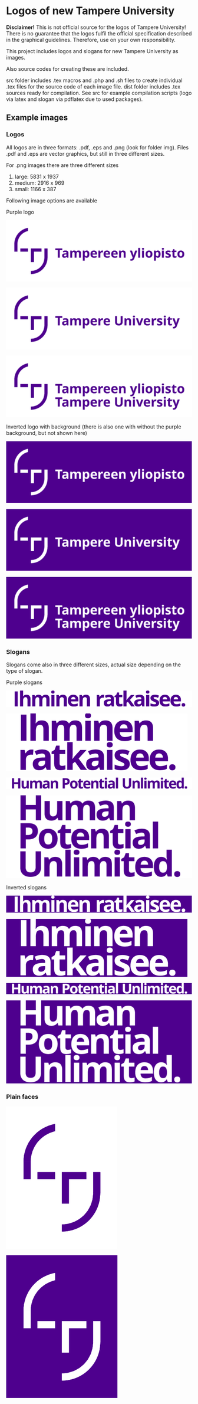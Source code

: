 # Logos of new Tampere University

**Disclaimer!** This is not official source for the logos of Tampere University! There is no guarantee that the logos fulfil the official specification described in the graphical guidelines. Therefore, use on your own responsibility.

This project includes logos and slogans for new Tampere University as images.

Also source codes for creating these are included.

src folder includes .tex macros and .php and .sh files to create individual .tex files for the source code of each image file. dist folder includes .tex sources ready for compilation. See src for example compilation scripts (logo via latex and slogan via pdflatex due to used packages).

## Example images

### Logos

All logos are in three formats: .pdf, .eps and .png (look for folder img). Files .pdf and .eps are vector graphics, but still in three different sizes.

For .png images there are three different sizes

1. large: 5831 x 1937
2. medium: 2916 x 969
3. small: 1166 x 387

Following image options are available

Purple logo

![alt text](https://raw.githubusercontent.com/stenvala/tampere-university-logos/master/img/logo-fi-purple-small.png "FI")

![alt text](https://raw.githubusercontent.com/stenvala/tampere-university-logos/master/img/logo-en-purple-small.png "EN")

![alt text](https://raw.githubusercontent.com/stenvala/tampere-university-logos/master/img/logo-fi-en-purple-small.png "FI and EN")


Inverted logo with background (there is also one with without the purple background, but not shown here)

![alt text](https://raw.githubusercontent.com/stenvala/tampere-university-logos/master/img/logo-fi-inverted-with-bg-small.png "FI")

![alt text](https://raw.githubusercontent.com/stenvala/tampere-university-logos/master/img/logo-en-inverted-with-bg-small.png "EN")

![alt text](https://raw.githubusercontent.com/stenvala/tampere-university-logos/master/img/logo-fi-en-inverted-with-bg-small.png "FI and EN")

### Slogans

Slogans come also in three different sizes, actual size depending on the type of slogan. 

Purple slogans

![alt text](https://raw.githubusercontent.com/stenvala/tampere-university-logos/master/img/slogan-fi-one-line-purple-medium.png "FI LINE")

![alt text](https://raw.githubusercontent.com/stenvala/tampere-university-logos/master/img/slogan-fi-table-purple-medium.png "FI TABLE")

![alt text](https://raw.githubusercontent.com/stenvala/tampere-university-logos/master/img/slogan-en-one-line-purple-medium.png "EN LINE")

![alt text](https://raw.githubusercontent.com/stenvala/tampere-university-logos/master/img/slogan-en-table-purple-medium.png "EN TABLE")

Inverted slogans

![alt text](https://raw.githubusercontent.com/stenvala/tampere-university-logos/master/img/slogan-fi-one-line-inverted-with-bg-medium.png "FI LINE")

![alt text](https://raw.githubusercontent.com/stenvala/tampere-university-logos/master/img/slogan-fi-table-inverted-with-bg-medium.png "FI TABLE")

![alt text](https://raw.githubusercontent.com/stenvala/tampere-university-logos/master/img/slogan-en-one-line-inverted-with-bg-medium.png "EN LINE")

![alt text](https://raw.githubusercontent.com/stenvala/tampere-university-logos/master/img/slogan-en-table-inverted-with-bg-medium.png "EN TABLE")

### Plain faces

![alt text](https://raw.githubusercontent.com/stenvala/tampere-university-logos/master/img/face-purple-small.png "FACE 1")

![alt text](https://raw.githubusercontent.com/stenvala/tampere-university-logos/master/img/face-inverted-with-bg-small.png "FACE 2")
